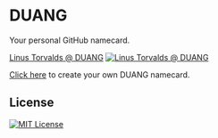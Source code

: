 DUANG
======

Your personal GitHub namecard.

[Linus Torvalds @ DUANG](http://duang.jamesliu.info/#torvalds)
[![Linus Torvalds @ DUANG](https://cloud.githubusercontent.com/assets/2211002/7804788/82c05e02-039a-11e5-9477-f8499cfb9dd6.png)](http://duang.jamesliu.info/#torvalds)

[Click here](http://duang.jamesliu.info/make.html) to create your own DUANG namecard.

License
------

[![MIT License](https://img.shields.io/github/license/jamesliu96/duang.svg)](https://github.com/jamesliu96/duang/blob/gh-pages/LICENSE)
